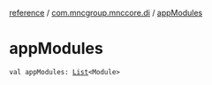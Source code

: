 [reference](../index.md) / [com.mncgroup.mnccore.di](index.md) / [appModules](./app-modules.md)

# appModules

`val appModules: `[`List`](https://kotlinlang.org/api/latest/jvm/stdlib/kotlin.collections/-list/index.html)`<Module>`